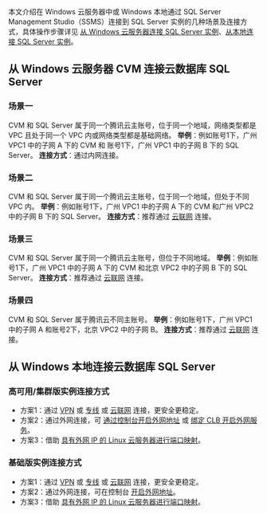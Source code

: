 本文介绍在 Windows 云服务器中或 Windows 本地通过 SQL Server Management Studio（SSMS）连接到 SQL Server 实例的几种场景及连接方式，具体操作步骤详见 [从 Windows 云服务器连接 SQL Server 实例](https://cloud.tencent.com/document/product/238/11626)、[从本地连接 SQL Server 实例](https://cloud.tencent.com/document/product/238/11627)。

## 从 Windows 云服务器 CVM 连接云数据库 SQL Server
### 场景一
CVM 和 SQL Server 属于同一个腾讯云主账号，位于同一个地域，网络类型都是 VPC 且处于同一个 VPC 内或网络类型都是基础网络。
**举例**：例如账号1下，广州 VPC1 中的子网 A 下的 CVM 和 账号1下，广州 VPC1 中的子网 B 下的 SQL Server。
**连接方式**：通过内网连接。

### 场景二
CVM 和 SQL Server 属于同一个腾讯云主账号，位于同一个地域，但处于不同 VPC 内。
**举例**：例如账号1下，广州 VPC1 中的子网 A 下的 CVM 和广州 VPC2 中的子网 B 下的 SQL Server。
**连接方式**：推荐通过 [云联网](https://cloud.tencent.com/document/product/877/18768) 连接。

### 场景三
CVM 和 SQL Server 属于同一个腾讯云主账号，但位于不同地域。
**举例**：例如账号1下，广州 VPC1 中的子网 A 下的 CVM 和北京 VPC2 中的子网 B 下的 SQL Server。
**连接方式**：推荐通过 [云联网](https://cloud.tencent.com/document/product/877/18768) 连接。

### 场景四
CVM 和 SQL Server 属于腾讯云不同主账号。
**举例**：例如账号1下，广州 VPC1 中的子网 A 和账号2下，北京 VPC2 中的子网 B。
**连接方式**：推荐通过 [云联网](https://cloud.tencent.com/document/product/877/18768) 连接。

## 从 Windows 本地连接云数据库 SQL Server
### 高可用/集群版实例连接方式
- 方案1：通过 [VPN](https://cloud.tencent.com/document/product/554/18980) 或 [专线](https://cloud.tencent.com/document/product/216/7557) 或 [云联网](https://cloud.tencent.com/document/product/877/18768) 连接，更安全更稳定。
- 方案2：通过外网连接，可 [通过控制台开启外网地址]() 或 [绑定 CLB 开启外网服务](https://cloud.tencent.com/document/product/238/11627#CLBKQWW)。
- 方案3：借助 [具有外网 IP 的 Linux 云服务器进行端口映射](https://cloud.tencent.com/document/product/238/11627#WWIPLJSL)。

### 基础版实例连接方式
- 方案1：通过 [VPN](https://cloud.tencent.com/document/product/554/18980) 或 [专线](https://cloud.tencent.com/document/product/216/7557) 或 [云联网](https://cloud.tencent.com/document/product/877/18768) 连接，更安全更稳定。
- 方案2：通过外网连接，可在控制台 [开启外网地址]()。
- 方案3：借助 [具有外网 IP 的 Linux 云服务器进行端口映射](https://cloud.tencent.com/document/product/238/11627#WWIPLJSL)。
